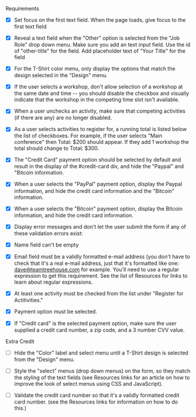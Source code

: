 Requirements

  - [x] Set focus on the first text field. When the page loads, give focus to the first text field

  - [x] Reveal a text field when the "Other" option is selected from the "Job Role" drop down menu. Make sure you add an text input field. Use the id of "other-title" for the field. Add placeholder text of "Your Title" for the field

  - [x] For the T-Shirt color menu, only display the options that match the design selected in the "Design" menu.

  - [x] If the user selects a workshop, don't allow selection of a workshop at the same date and time -- you should disable the checkbox and visually indicate that the workshop in the competing time slot isn't available.

  - [x] When a user unchecks an activity, make sure that competing activities (if there are any) are no longer disabled.

  - [x] As a user selects activities to register for, a running total is listed below the list of checkboxes. For example, if the user selects "Main conference" then Total: $200 should appear. If they add 1 workshop the total should change to Total: $300.

  - [x] The "Credit Card" payment option should be selected by default and result in the display of the #credit-card div, and hide the "Paypal" and "Bitcoin information.

 - [x] When a user selects the "PayPal" payment option, display the Paypal information, and hide the credit card information and the "Bitcoin" information.

 - [x] When a user selects the "Bitcoin" payment option, display the Bitcoin information, and hide the credit card information.

 - [x] Display error messages and don't let the user submit the form if any of these validation errors exist:

 - [x] Name field can't be empty

 - [x] Email field must be a validly formatted e-mail address (you don't have to check that it's a real e-mail address, just that it's formatted like one: dave@teamtreehouse.com for example. You'll need to use a regular expression to get this requirement. See the list of Resources for links to learn about regular expressions.

 - [x] At least one activity must be checked from the list under "Register for Actitivities."

 - [x] Payment option must be selected.

 - [x] If "Credit card" is the selected payment option, make sure the user supplied a credit card number, a zip code, and a 3 number CVV value.

Extra Credit

 - [ ] Hide the "Color" label and select menu until a T-Shirt design is selected from the "Design" menu.

 - [ ] Style the "select" menus (drop down menus) on the form, so they match the styling of the text fields (see Resources links for an article on how to improve the look of select menus using CSS and JavaScript).

 - [ ] Validate the credit card number so that it's a validly formatted credit card number. (see the Resources links for information on how to do this.)

